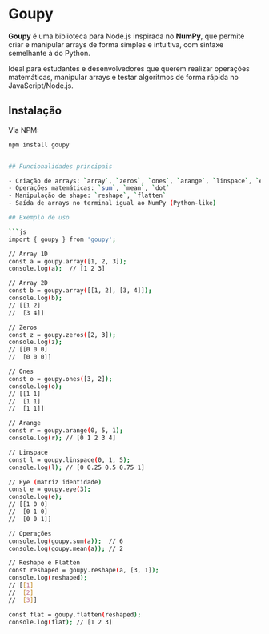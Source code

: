 # Goupy

**Goupy** é uma biblioteca para Node.js inspirada no **NumPy**, que permite criar e manipular arrays de forma simples e intuitiva, com sintaxe semelhante à do Python.  

Ideal para estudantes e desenvolvedores que querem realizar operações matemáticas, manipular arrays e testar algoritmos de forma rápida no JavaScript/Node.js.  


## Instalação

Via NPM:

```bash
npm install goupy


## Funcionalidades principais

- Criação de arrays: `array`, `zeros`, `ones`, `arange`, `linspace`, `eye`  
- Operações matemáticas: `sum`, `mean`, `dot`  
- Manipulação de shape: `reshape`, `flatten`  
- Saída de arrays no terminal igual ao NumPy (Python-like)  

## Exemplo de uso

```js
import { goupy } from 'goupy';

// Array 1D
const a = goupy.array([1, 2, 3]);
console.log(a);  // [1 2 3]

// Array 2D
const b = goupy.array([[1, 2], [3, 4]]);
console.log(b);
// [[1 2]
//  [3 4]]

// Zeros
const z = goupy.zeros([2, 3]);
console.log(z);
// [[0 0 0]
//  [0 0 0]]

// Ones
const o = goupy.ones([3, 2]);
console.log(o);
// [[1 1]
//  [1 1]
//  [1 1]]

// Arange
const r = goupy.arange(0, 5, 1);
console.log(r); // [0 1 2 3 4]

// Linspace
const l = goupy.linspace(0, 1, 5);
console.log(l); // [0 0.25 0.5 0.75 1]

// Eye (matriz identidade)
const e = goupy.eye(3);
console.log(e);
// [[1 0 0]
//  [0 1 0]
//  [0 0 1]]

// Operações
console.log(goupy.sum(a));  // 6
console.log(goupy.mean(a)); // 2

// Reshape e Flatten
const reshaped = goupy.reshape(a, [3, 1]);
console.log(reshaped);
// [[1]
//  [2]
//  [3]]

const flat = goupy.flatten(reshaped);
console.log(flat); // [1 2 3]

